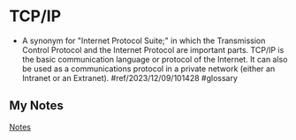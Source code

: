 # TCP/IP
- A synonym for "Internet Protocol Suite;" in which the Transmission Control Protocol and the Internet Protocol are important parts. TCP/IP is the basic communication language or protocol of the Internet. It can also be used as a communications protocol in a private network (either an Intranet or an Extranet). #ref/2023/12/09/101428 #glossary
## My Notes
[Notes](mynotes/tcpip-notes.md)
